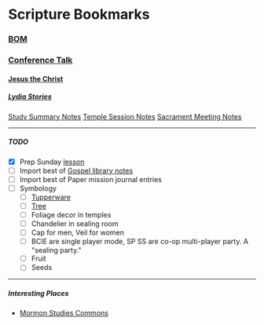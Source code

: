 # Scripture Bookmarks

### [BOM](https://www.churchofjesuschrist.org/study/scriptures/bofm/3-ne/13?lang=eng)

### [Conference Talk](https://www.churchofjesuschrist.org/study/general-conference/2023/10/27phillips?lang=eng&id=p7#p7)

#### [Jesus the Christ](https://www.churchofjesuschrist.org/study/manual/jesus-the-christ/chapter-27?id=title4,p9&lang=eng#title4)

##### [Lydia Stories](https://www.churchofjesuschrist.org/study/manual/book-of-mormon-stories-2024/03-return-to-jerusalem?lang=eng)

[Study Summary Notes](Study%20Recap.md)
[Temple Session Notes](/Location-Notes/Temple%20Sessions.md)
[Sacrament Meeting Notes](/Location-Notes/Sacrament%20Meeting.md)


***

##### TODO
- [x] Prep Sunday [lesson](Lessons-Taught/1-Utah%20Area%20Ministering.md) 
- [ ] Import best of [Gospel library notes](https://www.churchofjesuschrist.org/notes)
- [ ] Import best of Paper mission journal entries
- [ ] Symbology
	- [ ] [Tupperware](/Glossary/Tupperware.md)
	- [ ] [Tree](/Glossary/Tree.md)
	- [ ] Foliage decor in temples 
	- [ ] Chandelier in sealing room
	- [ ] Cap for men, Veil for women
	- [ ] BCIE are single player mode, SP SS are co-op multi-player party. A "sealing party."
	- [ ] Fruit
	- [ ] Seeds

***
##### Interesting Places
- [Mormon Studies Commons](https://network.bepress.com/arts-and-humanities/religion/mormon-studies)
